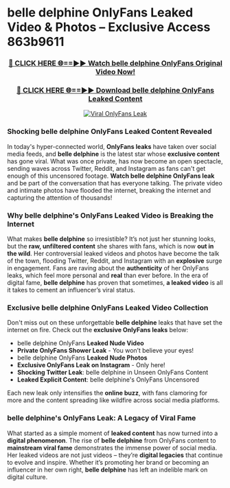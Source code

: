 # belle delphine OnlyFans Leaked Video & Photos – Exclusive Access 863b9611

<div align="center">

### [🔴 CLICK HERE 🌐==►► Watch belle delphine OnlyFans Original Video Now!](https://aff.leakpic.com/?utm_medium=9dac6e3e92780789e695eb65dc45befdb20081c8&utm_campaign=Link_for_leakpic_com_863b9611)

### [🔴 CLICK HERE 🌐==►► Download belle delphine OnlyFans Leaked Content](https://aff.leakpic.com/?utm_medium=9dac6e3e92780789e695eb65dc45befdb20081c8&utm_campaign=Link_for_leakpic_com_863b9611)

[![Viral OnlyFans Leak](https://i.ibb.co.com/xMMVF88/686577567.gif)](https://aff.leakpic.com/?utm_medium=9dac6e3e92780789e695eb65dc45befdb20081c8&utm_campaign=Link_for_leakpic_com_863b9611)

</div>

### Shocking belle delphine OnlyFans Leaked Content Revealed
In today's hyper-connected world, **OnlyFans leaks** have taken over social media feeds, and **belle delphine** is the latest star whose **exclusive content** has gone viral. What was once private, has now become an open spectacle, sending waves across Twitter, Reddit, and Instagram as fans can't get enough of this uncensored footage. 
**Watch belle delphine OnlyFans leak** and be part of the conversation that has everyone talking. The private video and intimate photos have flooded the internet, breaking the internet and capturing the attention of thousands!

### Why belle delphine's OnlyFans Leaked Video is Breaking the Internet
What makes **belle delphine** so irresistible? It’s not just her stunning looks, but the **raw, unfiltered content** she shares with fans, which is now **out in the wild**. Her controversial leaked videos and photos have become the talk of the town, flooding Twitter, Reddit, and Instagram with an **explosive** surge in engagement. 
Fans are raving about the **authenticity** of her OnlyFans leaks, which feel more personal and **real** than ever before. In the era of digital fame, **belle delphine** has proven that sometimes, **a leaked video** is all it takes to cement an influencer’s viral status.

### Exclusive belle delphine OnlyFans Leaked Video Collection
Don't miss out on these unforgettable **belle delphine** leaks that have set the internet on fire. Check out the **exclusive OnlyFans leaks** below:

- belle delphine OnlyFans **Leaked Nude Video**
- **Private OnlyFans Shower Leak** - You won’t believe your eyes!
- belle delphine OnlyFans **Leaked Nude Photos**
- **Exclusive OnlyFans Leak on Instagram** - Only here!
- **Shocking Twitter Leak**: belle delphine in Unseen OnlyFans Content
- **Leaked Explicit Content**: belle delphine's OnlyFans Uncensored

Each new leak only intensifies the **online buzz**, with fans clamoring for more and the content spreading like wildfire across social media platforms.

### belle delphine's OnlyFans Leak: A Legacy of Viral Fame
What started as a simple moment of **leaked content** has now turned into a **digital phenomenon**. The rise of **belle delphine** from OnlyFans content to **mainstream viral fame** demonstrates the immense power of social media. 
Her leaked videos are not just videos – they’re **digital legacies** that continue to evolve and inspire. Whether it’s promoting her brand or becoming an influencer in her own right, **belle delphine** has left an indelible mark on digital culture.

